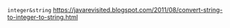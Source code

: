 `integer&string`
https://javarevisited.blogspot.com/2011/08/convert-string-to-integer-to-string.html

